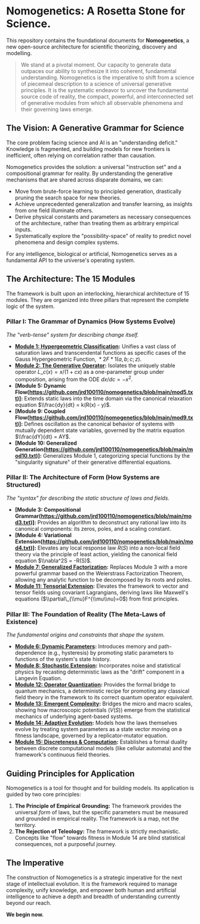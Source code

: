 # Nomogenetics: A Rosetta Stone for Science.

This repository contains the foundational documents for **Nomogenetics**, a new open-source architecture for scientific theorizing, discovery and modelling.

> We stand at a pivotal moment. Our capacity to generate data outpaces our ability to synthesize it into coherent, fundamental understanding. Nomogenetics is the imperative to shift from a science of piecemeal description to a science of universal generative principles. It is the systematic endeavor to uncover the fundamental source code of reality, the compact, powerful, and interconnected set of generative modules from which all observable phenomena and their governing laws emerge.

## The Vision: A Generative Grammar for Science

The core problem facing science and AI is an "understanding deficit." Knowledge is fragmented, and building models for new frontiers is inefficient, often relying on correlation rather than causation.

Nomogenetics provides the solution: a universal "instruction set" and a compositional grammar for reality. By understanding the generative mechanisms that are shared across disparate domains, we can:

  * Move from brute-force learning to principled generation, drastically pruning the search space for new theories.
  * Achieve unprecedented generalization and transfer learning, as insights from one field illuminate others.
  * Derive physical constants and parameters as necessary consequences of the architecture, rather than treating them as arbitrary empirical inputs.
  * Systematically explore the "possibility-space" of reality to predict novel phenomena and design complex systems.

For any intelligence, biological or artificial, Nomogenetics serves as a fundamental API to the universe's operating system.

## The Architecture: The 15 Modules

The framework is built upon an interlocking, hierarchical architecture of 15 modules. They are organized into three pillars that represent the complete logic of the system.

### Pillar I: The Grammar of Dynamics (How Systems Evolve)

*The "verb-tense" system for describing change itself.*

  * **[Module 1: Hypergeometric Classification](https://github.com/jrd100110/nomogenetics/blob/main/mod1.txt):** Unifies a vast class of saturation laws and transcendental functions as specific cases of the Gauss Hypergeometric Function, ${}*{2}F*{1}(a,b;c;z)$.
  * **[Module 2: The Generative Operator](https://github.com/jrd100110/nomogenetics/blob/main/mod2.txt):** Isolates the uniquely stable operator $L\_c(x) = x/(1+cx)$ as a one-parameter group under composition, arising from the ODE $dx/dc = -x^2$.
  * **[Module 5: Dynamic Flow(https://github.com/jrd100110/nomogenetics/blob/main/mod5.txt)]:** Extends static laws into the time domain via the canonical relaxation equation $\\frac{dy}{dt} = k(R(x) - y)$.
  * **[Module 9: Coupled Flow(https://github.com/jrd100110/nomogenetics/blob/main/mod9.txt)]:** Defines oscillation as the canonical behavior of systems with mutually dependent state variables, governed by the matrix equation $\\frac{dY}{dt} = AY$.
  * **[Module 10: Generalized Generation(https://github.com/jrd100110/nomogenetics/blob/main/mod10.txt)]:** Generalizes Module 1, categorizing special functions by the "singularity signature" of their generative differential equations.

### Pillar II: The Architecture of Form (How Systems are Structured)

*The "syntax" for describing the static structure of laws and fields.*

  * **[Module 3: Compositional Grammar(https://github.com/jrd100110/nomogenetics/blob/main/mod3.txt)]:** Provides an algorithm to deconstruct any rational law into its canonical components: its zeros, poles, and a scaling constant.
  * **[Module 4: Variational Extension(https://github.com/jrd100110/nomogenetics/blob/main/mod4.txt)]:** Elevates any local response law $R(S)$ into a non-local field theory via the principle of least action, yielding the canonical field equation $\\nabla^2S = -R(S)$.
  * **[Module 7: Generalized Factorization](https://github.com/jrd100110/nomogenetics/blob/main/mod7.txt):** Replaces Module 3 with a more powerful grammar based on the Weierstrass Factorization Theorem, allowing any analytic function to be decomposed by its roots and poles.
  * **[Module 11: Tensorial Extension](https://github.com/jrd100110/nomogenetics/blob/main/mod11.txt):** Elevates the framework to vector and tensor fields using covariant Lagrangians, deriving laws like Maxwell's equations ($\\partial\_{\\mu}F^{\\mu\\nu}=0$) from first principles.

### Pillar III: The Foundation of Reality (The Meta-Laws of Existence)

*The fundamental origins and constraints that shape the system.*

  * **[Module 6: Dynamic Parameters](https://github.com/jrd100110/nomogenetics/blob/main/mod6.txt):** Introduces memory and path-dependence (e.g., hysteresis) by promoting static parameters to functions of the system's state history.
  * **[Module 8: Stochastic Extension](https://github.com/jrd100110/nomogenetics/blob/main/mod8.txt):** Incorporates noise and statistical physics by recasting deterministic laws as the "drift" component in a Langevin Equation.
  * **[Module 12: Operator Quantization](https://github.com/jrd100110/nomogenetics/blob/main/mod12.txt):** Provides the formal bridge to quantum mechanics, a deterministic recipe for promoting any classical field theory in the framework to its correct quantum operator equivalent.
  * **[Module 13: Emergent Complexity](https://github.com/jrd100110/nomogenetics/blob/main/mod13.txt):** Bridges the micro and macro scales, showing how macroscopic potentials ($V(S)$) emerge from the statistical mechanics of underlying agent-based systems.
  * **[Module 14: Adaptive Evolution](https://github.com/jrd100110/nomogenetics/blob/main/mod14.txt):** Models how the laws themselves evolve by treating system parameters as a state vector moving on a fitness landscape, governed by a replicator-mutator equation.
  * **[Module 15: Discreteness & Computation](https://github.com/jrd100110/nomogenetics/blob/main/mod15.txt):** Establishes a formal duality between discrete computational models (like cellular automata) and the framework's continuous field theories.

## Guiding Principles for Application

Nomogenetics is a tool for thought and for building models. Its application is guided by two core principles:

1.  **The Principle of Empirical Grounding:** The framework provides the universal *form* of laws, but the specific parameters must be measured and grounded in empirical reality. The framework is a map, not the territory.
2.  **The Rejection of Teleology:** The framework is strictly mechanistic. Concepts like "flow" towards fitness in Module 14 are blind statistical consequences, not a purposeful journey.

## The Imperative

The construction of Nomogenetics is a strategic imperative for the next stage of intellectual evolution. It is the framework required to manage complexity, unify knowledge, and empower both human and artificial intelligence to achieve a depth and breadth of understanding currently beyond our reach.

**We begin now.**
